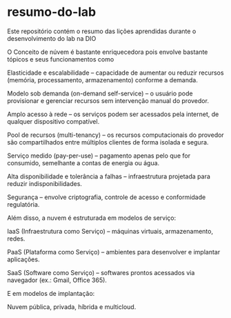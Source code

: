 # resumo-do-lab
Este repositório contém o resumo das lições aprendidas durante o desenvolvimento do lab na DIO

O Conceito de núvem é bastante enriquecedora pois envolve bastante tópicos e seus funcionamentos como 

Elasticidade e escalabilidade – capacidade de aumentar ou reduzir recursos (memória, processamento, armazenamento) conforme a demanda.

Modelo sob demanda (on-demand self-service) – o usuário pode provisionar e gerenciar recursos sem intervenção manual do provedor.

Amplo acesso à rede – os serviços podem ser acessados pela internet, de qualquer dispositivo compatível.

Pool de recursos (multi-tenancy) – os recursos computacionais do provedor são compartilhados entre múltiplos clientes de forma isolada e segura.

Serviço medido (pay-per-use) – pagamento apenas pelo que for consumido, semelhante a contas de energia ou água.

Alta disponibilidade e tolerância a falhas – infraestrutura projetada para reduzir indisponibilidades.

Segurança – envolve criptografia, controle de acesso e conformidade regulatória.

Além disso, a nuvem é estruturada em modelos de serviço:

IaaS (Infraestrutura como Serviço) – máquinas virtuais, armazenamento, redes.

PaaS (Plataforma como Serviço) – ambientes para desenvolver e implantar aplicações.

SaaS (Software como Serviço) – softwares prontos acessados via navegador (ex.: Gmail, Office 365).

E em modelos de implantação:

Nuvem pública, privada, híbrida e multicloud.
